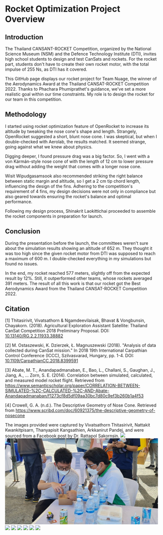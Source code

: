 # Rocket Optimization Project Overview

## Introduction

The Thailand CANSANT-ROCKET Competition, organized by the National Science Museum (NSM) and the Defence Technology Institute (DTI), invites high school students to design and test CanSats and rockets. For the rocket part, students don't have to create their own rocket motor, with the total impulse of 255 Ns, as DTI has it covered.

This GitHub page displays our rocket project for Team Nuage, the winner of the Aerodynamics Award at the Thailand CANSAT-ROCKET Competition 2022. Thanks to Phachara Phumiprathet's guidance, we've set a more realistic goal within our time constraints. My role is to design the rocket for our team in this competition.

## Methodology

I started using rocket optimization feature of OpenRocket to increase its altitude by tweaking the nose cone's shape and length. Strangely, OpenRocket suggested a short, blunt nose cone. I was skeptical, but when I double-checked with Aerolab, the results matched. It seemed strange, going against what we knew about physics.

Digging deeper, I found pressure drag was a big factor. So, I went with a von Kármán-style nose cone of with the length of 12 cm to lower pressure drag without adding the weight that comes with a longer nose cone.

Wisit Wipudgasamsook also recommended striking the right balance between static margin and altitude, so I get a 2 cm tip chord length, influencing the design of the fins. Adhering to the competition's requirement of 4 fins, my design decisions were not only in compliance but also geared towards ensuring the rocket's balance and optimal performance.

Following my design process, Shinakrit Laokittichai proceeded to assemble the rocket components in preparation for launch.


## Conclusion 

During the presentation before the launch, the committees weren't sure about the simulation results showing an altitude of 652 m. They thought it was too high since the given rocket motor from DTI was supposed to reach a maximum of 600 m. I double-checked everything in my simulations but found no issues.

In the end, my rocket reached 577 meters, slightly off from the expected result by 12%. Still, it outperformed other teams, whose rockets averaged 391 meters. The result of all this work is that our rocket got the Best Aerodynamics Award from the Thailand CANSAT-ROCKET Competition 2022.

## Citation

[1] Thitasirivit, Vivatsathorn & Ngamdeevilaisak, Bhavat & Vongbunsin, Chayakorn. (2018). Agricultural Exploration Assistant Satellite: Thailand CanSat Competition 2018 Preliminary Proposal. DOI: [10.13140/RG.2.2.11933.38882](https://doi.org/10.13140/RG.2.2.11933.38882)

[2] M. Ostaszewski, K. Dzierzek, Ł. Magnuszewski (2018). "Analysis of data collected during CanSat mission." In 2018 19th International Carpathian Control Conference (ICCC), Szilvasvarad, Hungary, pp. 1-4. DOI: [10.1109/CarpathianCC.2018.8399591](https://doi.org/10.1109/CarpathianCC.2018.8399591)

[3] Abate, M. T., Anandapadmanaban, E., Bao, L., Challani, S., Gaughan, J., Jiang, A., ... Zorn, S. E. (2014). Correlation between simulated, calculated, and measured model rocket flight. Retrieved from https://www.semanticscholar.org/paper/CORRELATION-BETWEEN-SIMULATED-%2C-CALCULATED-%2C-AND-Abate-Anandapadmanaban/f1273cf8d5df09aa30bc7d80c9ef3b260b1a4f53

[4] Crowell, G. A. (n.d.). The Descriptive Geometry of Nose Cone. Retrieved from https://www.scribd.com/doc/60921375/the-descriptive-geometry-of-nosecone

The images provided were captured by Vivatsathorn Thitasirivit, Nattakit Kwankitpisarn, Thanyapisit Kangsathien, Arkkanirut Pandej, and were sourced from a Facebook post by Dr. Rattapol Sakornsin.
![](images/012824_CanSat-Recovery_TCRC2022.JPG)
![](images/012824_Composite-Sandwich-Explain-by-Dr.Rattapol-Sakornsin_TCRC2022.jpg)
![](images/012824_Conference_TCRC2022.JPG)
![](images/012824_Nuage-Team-Member_TCRC2022.jpg)
![](images/012824_Rocket-Launch-1_TCRC2022.JPG)
![](images/012824_Rocket-Launch-2_TCRC2022.JPG)
![](images/012824_Rocket-Launch-3_TCRC2022.JPG)
![](images/012824_Rocket-Launch-4_TCRC2022.JPG)



